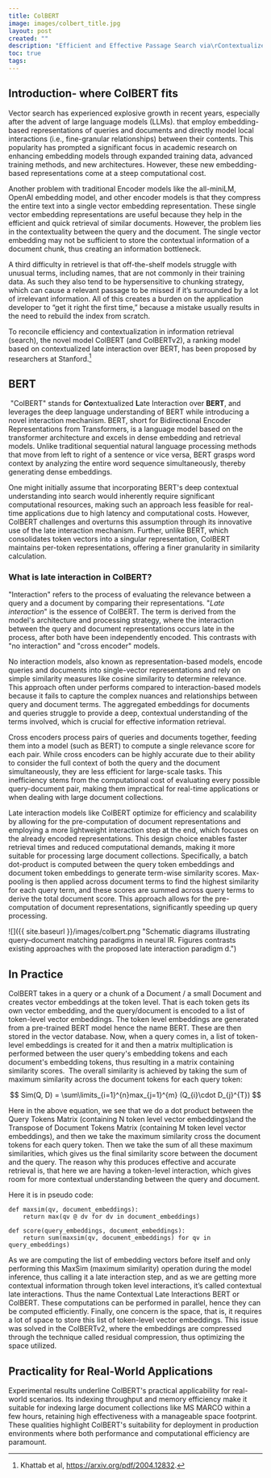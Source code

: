 ```yaml
---
title: ColBERT
image: images/colbert_title.jpg
layout: post
created: ""
description: "Efficient and Effective Passage Search via\rContextualized Late Interaction over BERT"
toc: true
tags:
---
```


## Introduction- where ColBERT fits
Vector search has experienced explosive growth in recent years, especially after the advent of large language models (LLMs). that employ embedding-based representations of queries and documents and directly model local interactions (i.e., fine-granular relationships) between their contents. This popularity has prompted a significant focus in academic research on enhancing embedding models through expanded training data, advanced training methods, and new architectures. However, these new embedding-based representations come at a steep computational cost.

Another problem with traditional Encoder models like the all-miniLM, OpenAI embedding model, and other encoder models is that they compress the entire text into a single vector embedding representation. These single vector embedding representations are useful because they help in the efficient and quick retrieval of similar documents. However, the problem lies in the contextuality between the query and the document. The single vector embedding may not be sufficient to store the contextual information of a document chunk, thus creating an information bottleneck.

A third difficulty in retrievel is that off-the-shelf models struggle with unusual terms, including names, that are not commonly in their training data. As such they also tend to be hypersensitive to chunking strategy, which can cause a relevant passage to be missed if it’s surrounded by a lot of irrelevant information. All of this creates a burden on the application developer to “get it right the first time,” because a mistake usually results in the need to rebuild the index from scratch.

To reconcile efficiency and contextualization in information retrieval (search), the novel model ColBERT (and ColBERTv2), a ranking model based on contextualized late interaction over BERT, has been proposed by researchers at Stanford.[^1]

## BERT
 "ColBERT" stands for **Co**ntextualized **L**ate Interaction over **BERT**, and leverages the deep language understanding of BERT while introducing a novel interaction mechanism. BERT, short for Bidirectional Encoder Representations from Transformers, is a language model based on the transformer architecture and excels in dense embedding and retrieval models. Unlike traditional sequential natural language processing methods that move from left to right of a sentence or vice versa, BERT grasps word context by analyzing the entire word sequence simultaneously, thereby generating dense embeddings.

One might initially assume that incorporating BERT's deep contextual understanding into search would inherently require significant computational resources, making such an approach less feasible for real-time applications due to high latency and computational costs. However, ColBERT challenges and overturns this assumption through its innovative use of the late interaction mechanism. Further, unlike BERT, which consolidates token vectors into a singular representation, ColBERT maintains per-token representations, offering a finer granularity in similarity calculation.

### What is late interaction in ColBERT?
"Interaction" refers to the process of evaluating the relevance between a query and a document by comparing their representations. "_Late interaction_" is the essence of ColBERT. The term is derived from the model's architecture and processing strategy, where the interaction between the query and document representations occurs late in the process, after both have been independently encoded. This contrasts with "no interaction" and "cross encoder" models. 

No interaction models, also known as representation-based models, encode queries and documents into single-vector representations and rely on simple similarity measures like cosine similarity to determine relevance. This approach often under performs compared to interaction-based models because it fails to capture the complex nuances and relationships between query and document terms. The aggregated embeddings for documents and queries struggle to provide a deep, contextual understanding of the terms involved, which is crucial for effective information retrieval.

Cross encoders process pairs of queries and documents together, feeding them into a model (such as BERT) to compute a single relevance score for each pair. While cross encoders can be highly accurate due to their ability to consider the full context of both the query and the document simultaneously, they are less efficient for large-scale tasks. This inefficiency stems from the computational cost of evaluating every possible query-document pair, making them impractical for real-time applications or when dealing with large document collections.

Late interaction models like ColBERT optimize for efficiency and scalability by allowing for the pre-computation of document representations and employing a more lightweight interaction step at the end, which focuses on the already encoded representations. This design choice enables faster retrieval times and reduced computational demands, making it more suitable for processing large document collections. Specifically, a batch dot-product is computed between the query token embeddings and document token embeddings to generate term-wise similarity scores. Max-pooling is then applied across document terms to find the highest similarity for each query term, and these scores are summed across query terms to derive the total document score. This approach allows for the pre-computation of document representations, significantly speeding up query processing.


![]({{ site.baseurl }}/images/colbert.png "Schematic diagrams illustrating query–document matching paradigms in neural IR. Figures contrasts existing approaches with the proposed late interaction paradigm d.")


## In Practice
ColBERT takes in a query or a chunk of a Document / a small Document and creates vector embeddings at the token level. That is each token gets its own vector embedding, and the query/document is encoded to a list of token-level vector embeddings. The token level embeddings are generated from a pre-trained BERT model hence the name BERT. These are then stored in the vector database. Now, when a query comes in, a list of token-level embeddings is created for it and then a matrix multiplication is performed between the user query's embedding tokens and each document's embedding tokens, thus resulting in a matrix containing similarity scores.  The overall similarity is achieved by taking the sum of maximum similarity across the document tokens for each query token:

$$
Sim(Q, D) = \sum\limits_{i=1}^{n}max_{j=1}^{m} (Q_{i}\cdot D_{j}^{T})
$$

Here in the above equation, we see that we do a dot product between the Query Tokens Matrix (containing N token level vector embeddings)and the Transpose of Document Tokens Matrix (containing M token level vector embeddings), and then we take the maximum similarity cross the document tokens for each query token. Then we take the sum of all these maximum similarities, which gives us the final similarity score between the document and the query. The reason why this produces effective and accurate retrieval is, that here we are having a token-level interaction, which gives room for more contextual understanding between the query and document.

Here it is in pseudo code:
```
def maxsim(qv, document_embeddings):
    return max(qv @ dv for dv in document_embeddings)

def score(query_embeddings, document_embeddings):
    return sum(maxsim(qv, document_embeddings) for qv in query_embeddings)
```

As we are computing the list of embedding vectors before itself and only performing this MaxSim (maximum similarity) operation during the model inference, thus calling it a late interaction step, and as we are getting more contextual information through token level interactions, it’s called contextual late interactions. Thus the name Contextual Late Interactions BERT or ColBERT. These computations can be performed in parallel, hence they can be computed efficiently. Finally, one concern is the space, that is, it requires a lot of space to store this list of token-level vector embeddings. This issue was solved in the ColBERTv2, where the embeddings are compressed through the technique called residual compression, thus optimizing the space utilized.
## Practicality for Real-World Applications
Experimental results underline ColBERT's practical applicability for real-world scenarios. Its indexing throughput and memory efficiency make it suitable for indexing large document collections like MS MARCO within a few hours, retaining high effectiveness with a manageable space footprint. These qualities highlight ColBERT's suitability for deployment in production environments where both performance and computational efficiency are paramount​​.




[^1]: Khattab et al, https://arxiv.org/pdf/2004.12832.
